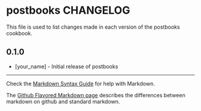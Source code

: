 postbooks CHANGELOG
===================

This file is used to list changes made in each version of the postbooks cookbook.

0.1.0
-----
- [your_name] - Initial release of postbooks

- - -
Check the [Markdown Syntax Guide](http://daringfireball.net/projects/markdown/syntax) for help with Markdown.

The [Github Flavored Markdown page](http://github.github.com/github-flavored-markdown/) describes the differences between markdown on github and standard markdown.
